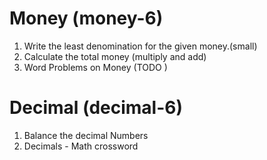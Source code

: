 # Money (money-6)

1. Write the least denomination for the given money.(small)
2. Calculate the total money (multiply and add)
3. Word Problems on Money (TODO )


# Decimal (decimal-6)

1. Balance the decimal Numbers
2. Decimals - Math crossword
